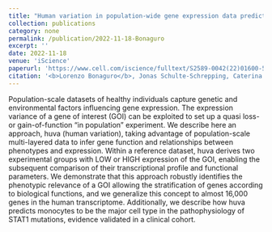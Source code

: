 ```yaml
---
title: "Human variation in population-wide gene expression data predicts gene perturbation phenotype"
collection: publications
category: none
permalink: /publication/2022-11-18-Bonaguro
excerpt: ''
date: 2022-11-18
venue: 'iScience'
paperurl: 'https://www.cell.com/iscience/fulltext/S2589-0042(22)01600-5?uuid=uuid%3Aeb3c6d87-028a-4cf7-9e4a-26da618d7b8d'
citation: '<b>Lorenzo Bonaguro</b>, Jonas Schulte-Schrepping, Caterina Carraro, Laura L Sun, Benedikt Reiz, Ioanna Gemünd, Adem Saglam, Souad Rahmouni, Michel Georges, Peer Arts, Alexander Hoischen, Leo AB Joosten, Frank L van de Veerdonk, Mihai G Netea, Kristian Händler, Sach Mukherjee, Thomas Ulas, Joachim L Schultze, Anna C Aschenbrenner. (2022). &quot;Human variation in population-wide gene expression data predicts gene perturbation phenotype; <i>iScience</i>.'
---
```


Population-scale datasets of healthy individuals capture genetic and environmental factors influencing gene expression. The expression variance of a gene of interest (GOI) can be exploited to set up a quasi loss- or gain-of-function “in population” experiment. We describe here an approach, huva (human variation), taking advantage of population-scale multi-layered data to infer gene function and relationships between phenotypes and expression. Within a reference dataset, huva derives two experimental groups with LOW or HIGH expression of the GOI, enabling the subsequent comparison of their transcriptional profile and functional parameters. We demonstrate that this approach robustly identifies the phenotypic relevance of a GOI allowing the stratification of genes according to biological functions, and we generalize this concept to almost 16,000 genes in the human transcriptome. Additionally, we describe how huva predicts monocytes to be the major cell type in the pathophysiology of STAT1 mutations, evidence validated in a clinical cohort.